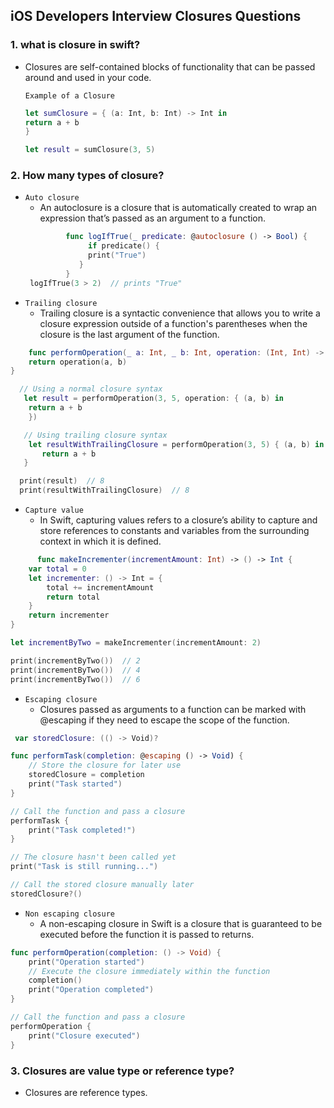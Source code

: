 ## iOS Developers Interview Closures Questions

### 1. what is closure in swift?
  - Closures are self-contained blocks of functionality that can be passed around and used in your code.
    
    `Example of a Closure`
    ```swift
    let sumClosure = { (a: Int, b: Int) -> Int in
    return a + b
    }
    
    let result = sumClosure(3, 5)
    ```

### 2. How many types of closure?
- `Auto closure`
    - An autoclosure is a closure that is automatically created to wrap an expression that’s passed as an argument to a 
      function.
  ```swift
           func logIfTrue(_ predicate: @autoclosure () -> Bool) {
                if predicate() {
                print("True")
              }
           }
   logIfTrue(3 > 2)  // prints "True"
  ```
- `Trailing closure`
    - Trailing closure is a syntactic convenience that allows you to write a closure expression outside of a function's parentheses when the closure is the last argument of the function.
```swift
    func performOperation(_ a: Int, _ b: Int, operation: (Int, Int) -> Int) -> Int {
    return operation(a, b)
}

  // Using a normal closure syntax
   let result = performOperation(3, 5, operation: { (a, b) in
    return a + b
    })

   // Using trailing closure syntax
    let resultWithTrailingClosure = performOperation(3, 5) { (a, b) in
       return a + b
   }

  print(result)  // 8
  print(resultWithTrailingClosure)  // 8
```
- `Capture value`
    - In Swift, capturing values refers to a closure’s ability to capture and store references to constants and variables from the surrounding context in which it is defined.
    
```swift
      func makeIncrementer(incrementAmount: Int) -> () -> Int {
    var total = 0
    let incrementer: () -> Int = {
        total += incrementAmount
        return total
    }
    return incrementer
}

let incrementByTwo = makeIncrementer(incrementAmount: 2)

print(incrementByTwo())  // 2
print(incrementByTwo())  // 4
print(incrementByTwo())  // 6
```
- `Escaping closure`
     - Closures passed as arguments to a function can be marked with @escaping if they need to escape the scope of the 
       function.
```swift
 var storedClosure: (() -> Void)?

func performTask(completion: @escaping () -> Void) {
    // Store the closure for later use
    storedClosure = completion
    print("Task started")
}

// Call the function and pass a closure
performTask {
    print("Task completed!")
}

// The closure hasn't been called yet
print("Task is still running...")

// Call the stored closure manually later
storedClosure?()
```
- `Non escaping closure`
    - A non-escaping closure in Swift is a closure that is guaranteed to be executed before the function it is passed to 
      returns.
```swift
func performOperation(completion: () -> Void) {
    print("Operation started")
    // Execute the closure immediately within the function
    completion()
    print("Operation completed")
}

// Call the function and pass a closure
performOperation {
    print("Closure executed")
}
```
### 3. Closures are value type or reference type?
  - Closures are reference types.
